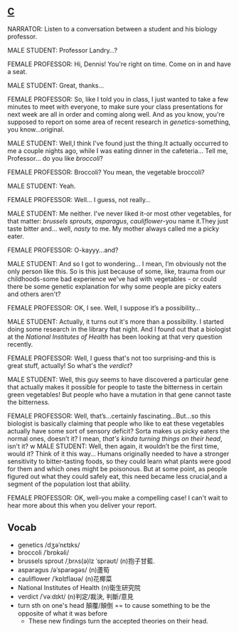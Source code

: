 ## [C](https://img.kmf.com/toefl/listening/audio/0aa7fcec378392ed1a4062f315a8c5df.mp3)

NARRATOR: Listen to a conversation between a student and his biology professor.

MALE STUDENT: Professor Landry…?

FEMALE PROFESSOR: Hi, Dennis! You're right on time. Come on in and have a seat.

MALE STUDENT: Great, thanks…

FEMALE PROFESSOR: So, like I told you in class, I just wanted to take a few minutes to meet with everyone, to make sure your class presentations for next week are all in order and coming along well. And as you know, you're supposed to report on some area of recent research in *genetics*-something, you know…original.

MALE STUDENT: Well,I think I've found just the thing.It actually occurred to me a couple nights ago, while I was eating dinner in the cafeteria… Tell me, Professor… do you like *broccoli*?

FEMALE PROFESSOR: Broccoli? You mean, the vegetable broccoli?

MALE STUDENT: Yeah.

FEMALE PROFESSOR: Well… I guess, not really…

MALE STUDENT: Me neither. I've never liked it-or most other vegetables, for that matter: *brussels sprouts*, *asparagus*, *cauliflower*-you name it.They just taste bitter and… well, *nasty* to me. My mother always called me a picky eater.

FEMALE PROFESSOR: O-kayyy…and?

MALE STUDENT: And so I got to wondering… I mean, I’m obviously not the only person like this. So is this just because of some, like, trauma from our childhoods-some bad experience we've had with vegetables - or could there be some genetic explanation for why some people are picky eaters and others aren't?

FEMALE PROFESSOR: OK, I see. Well, I suppose it’s a possibility…

MALE STUDENT: Actually, it turns out it's more than a possibility. I started doing some research in the library that night. And I found out that a biologist at the *National Institutes of Health* has been looking at that very question recently.

FEMALE PROFESSOR: Well, I guess that's not too surprising-and this is great stuff, actually! So what's the *verdict*?

MALE STUDENT: Well, this guy seems to have discovered a particular gene that actually makes it possible for people to taste the bitterness in certain green vegetables! But people who have a mutation in that gene cannot taste the bitterness.

FEMALE PROFESSOR: Well, that’s…certainly fascinating…But…so this biologist is basically claiming that people who like to eat these vegetables actually have some sort of sensory deficit? Sorta makes us picky eaters the normal ones, doesn’t it? I mean, *that's kinda turning things on their head*, isn't it?
w
MALE STUDENT: Well, then again, it wouldn’t be the first time, would it? Think of it this way… Humans originally needed to have a stronger sensitivity to bitter-tasting foods, so they could learn what plants were good for them and which ones might be poisonous. But at some point, as people figured out what they could safely eat, this need became less crucial,and a segment of the population lost that ability.

FEMALE PROFESSOR: OK, well-you make a compelling case! I can't wait to hear more about this when you deliver your report.

## Vocab
- genetics /dʒəˈnɛtɪks/ 
- broccoli /ˈbrɒkəli/ 
- brussels sprout /ˌbrʌs(ə)lz ˈspraʊt/ (n)抱子甘藍.
- asparagus /əˈsparəɡəs/ (n)蘆筍
- cauliflower /ˈkɒlɪflaʊə/ (n)花椰菜 
- National Institutes of Health (n)衛生研究院
- verdict /ˈvəːdɪkt/ (n)判定/裁決, 判斷/意見
- turn sth on one's head 顛覆/顛倒 == to cause something to be the opposite of what it was before
	- These new findings turn the accepted theories on their head.
